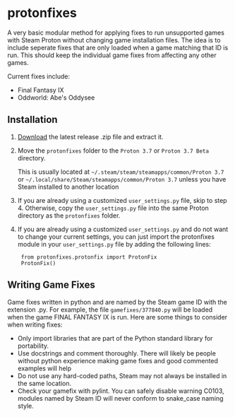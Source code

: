 # protonfixes	

A very basic modular method for applying fixes to run unsupported games with Steam Proton without changing game installation files. The idea is to include seperate fixes that are only loaded when a game matching that ID is run. This should keep the individual game fixes from affecting any other games.

Current fixes include: 
- Final Fantasy IX
- Oddworld: Abe's Oddysee

## Installation

1. [Download](https://github.com/simons-public/protonfixes/archive/1.0.0.zip) the latest release .zip file and extract it.

2. Move the `protonfixes` folder to the `Proton 3.7` or `Proton 3.7 Beta` directory. 

	This is usually located at `~/.steam/steam/steamapps/common/Proton 3.7` or `~/.local/share/Steam/steamapps/common/Proton 3.7` unless you have Steam installed to another location

3. If you are already using a customized `user_settings.py` file, skip to step 4. Otherwise, copy the `user_settings.py` file into the same Proton directory as the `protonfixes` folder.

4. If you are already using a customized `user_settings.py` and do not want to change your current settings, you can just import the protonfixes module in your `user_settings.py` file by adding the following lines:


		from protonfixes.protonfix import ProtonFix
		ProtonFix()


## Writing Game Fixes
Game fixes written in python and are named by the Steam game ID with the extension .py. For example, the file `gamefixes/377840.py` will be loaded when the game FINAL FANTASY IX is run. Here are some things to consider when writing fixes:

- Only import libraries that are part of the Python standard library for portability.
- Use docstrings and comment thoroughly. There will likely be people without python experience making game fixes and good commented examples will help
- Do not use any hard-coded paths, Steam may not always be installed in the same location.
- Check your gamefix with pylint. You can safely disable warning C0103, modules named by Steam ID will never conform to snake_case naming style.
